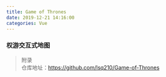 ```yaml
---
title: Game of Thrones
date: 2019-12-21 14:16:00
categories: Vue
---
```

### 权游交互式地图

> 附录  
仓库地址：https://github.com/lsq210/Game-of-Thrones